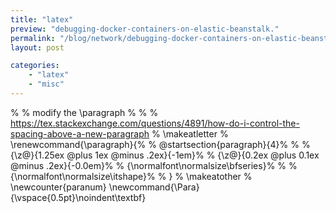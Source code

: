 ```yaml
---
title: "latex"
preview: "debugging-docker-containers-on-elastic-beanstalk." 
permalink: "/blog/network/debugging-docker-containers-on-elastic-beanstalk" 
layout: post

categories: 
    - "latex"
    - "misc"
---
```



% % modify the \paragraph
% % % https://tex.stackexchange.com/questions/4891/how-do-i-control-the-spacing-above-a-new-paragraph
% \makeatletter
% \renewcommand{\paragraph}{%
%   \@startsection{paragraph}{4}%
% %   {\z@}{1.25ex \@plus 1ex \@minus .2ex}{-1em}%
%   {\z@}{0.2ex \@plus 0.1ex \@minus .2ex}{-0.0em}%
%   {\normalfont\normalsize\bfseries}%
% %   {\normalfont\normalsize\itshape}%
% }
% \makeatother
% \newcounter{paranum}
\newcommand{\Para}{\vspace{0.5pt}\noindent\textbf}

